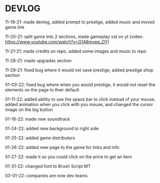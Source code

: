 # DEVLOG

11-19-21: made devlog, added prompt to prestige, added music and moved game link

11-20-21: split game into 2 sections, made gameplay vid on yt (video: https://www.youtube.com/watch?v=G1A8mxpe_OY)

11-21-21: made credits on repo, added some images and music to repo

11-28-21: made upgrades section

11-29-21: fixed bug where it would not save prestige, added prestige shop section

01-03-22: fixed bug where when you would prestige, it would not reset the elements on the page to their default

01-11-22: added ability to use the space bar to click instead of your mouse, added animation when you click with you mouse, and changed the cursor image on the big button

01-18-22: made new soundtrack

01-24-22: added new background to right side

01-25-22: added game distributors

01-26-22: added new page to the game for links and info

01-27-22: made it so you could click on the price to get an item

01-31-22: changed font to Brush Script MT

03-01-22: companies are now dev teams
